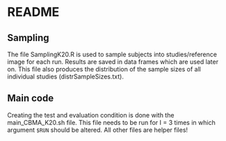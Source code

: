 # README

## Sampling
The file SamplingK20.R is used to sample subjects into studies/reference image for each run.
Results are saved in data frames which are used later on. This file also produces the distribution of the sample sizes of all individual studies (distrSampleSizes.txt).

## Main code
Creating the test and evaluation condition is done with the main_CBMA_K20.sh file.
This file needs to be run for I = 3 times in which argument `$RUN` should be altered.
All other files are helper files!

